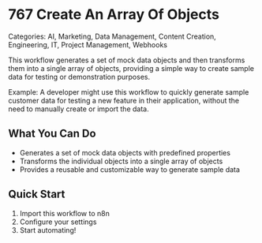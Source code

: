 # 767 Create An Array Of Objects

Categories: AI, Marketing, Data Management, Content Creation, Engineering, IT, Project Management, Webhooks

This workflow generates a set of mock data objects and then transforms them into a single array of objects, providing a simple way to create sample data for testing or demonstration purposes.

Example: A developer might use this workflow to quickly generate sample customer data for testing a new feature in their application, without the need to manually create or import the data.

## What You Can Do
- Generates a set of mock data objects with predefined properties
- Transforms the individual objects into a single array of objects
- Provides a reusable and customizable way to generate sample data

## Quick Start
1. Import this workflow to n8n
2. Configure your settings
3. Start automating!


